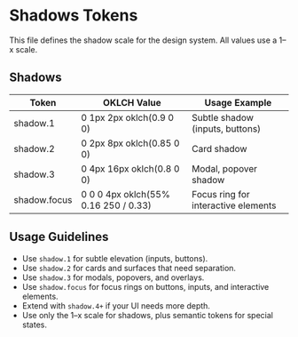 # Shadows Tokens

This file defines the shadow scale for the design system. All values use a 1–x scale.

## Shadows
| Token           | OKLCH Value                                 | Usage Example                      |
|-----------------|---------------------------------------------|-------------------------------------|
| shadow.1        | 0 1px 2px oklch(0.9 0 0)                    | Subtle shadow (inputs, buttons)     |
| shadow.2        | 0 2px 8px oklch(0.85 0 0)                   | Card shadow                        |
| shadow.3        | 0 4px 16px oklch(0.8 0 0)                   | Modal, popover shadow               |
| shadow.focus    | 0 0 0 4px oklch(55% 0.16 250 / 0.33)        | Focus ring for interactive elements |

## Usage Guidelines
- Use `shadow.1` for subtle elevation (inputs, buttons).
- Use `shadow.2` for cards and surfaces that need separation.
- Use `shadow.3` for modals, popovers, and overlays.
- Use `shadow.focus` for focus rings on buttons, inputs, and interactive elements.
- Extend with `shadow.4+` if your UI needs more depth.
- Use only the 1–x scale for shadows, plus semantic tokens for special states.
